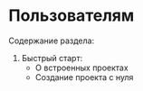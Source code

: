 # Пользователям

Содержание раздела:

1. Быстрый старт:
   * О встроенных проектах
   * Создание проекта с нуля
